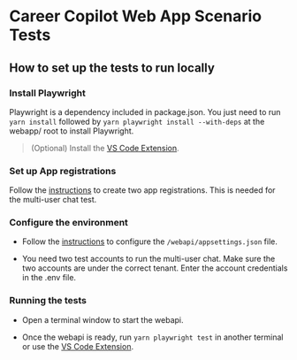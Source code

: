 ﻿# Career Copilot Web App Scenario Tests

## How to set up the tests to run locally

### Install Playwright

Playwright is a dependency included in package.json. You just need to run `yarn install` followed by `yarn playwright install --with-deps` at the webapp/ root to install Playwright.

> (Optional) Install the [VS Code Extension](https://marketplace.visualstudio.com/items?itemName=ms-playwright.playwright).

### Set up App registrations

Follow the [instructions](https://github.com/nabeelp/CareerGPT-v2#optional-enable-backend-authentication-via-azure-ad) to create two app registrations. This is needed for the multi-user chat test.

### Configure the environment

-   Follow the [instructions](https://github.com/nabeelp/CareerGPT-v2#optional-enable-backend-authentication-via-azure-ad) to configure the `/webapi/appsettings.json` file.

-   You need two test accounts to run the multi-user chat. Make sure the two accounts are under the correct tenant. Enter the account credentials in the .env file.

### Running the tests

-   Open a terminal window to start the webapi.

-   Once the webapi is ready, run `yarn playwright test` in another terminal or use the [VS Code Extension](https://marketplace.visualstudio.com/items?itemName=ms-playwright.playwright).
